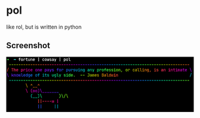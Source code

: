 # pol
like rol, but is written in python

## Screenshot
![](https://github.com/Luska1331/pol/raw/main/pics/pol.png)
